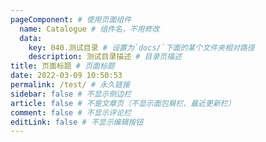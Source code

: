 ```yaml
---
pageComponent: # 使用页面组件
  name: Catalogue # 组件名，不用修改
  data:
    key: 040.测试目录 # 设置为`docs/`下面的某个文件夹相对路径
    description: 测试目录描述 # 目录页描述
title: 页面标题 # 页面标题
date: 2022-03-09 10:50:53
permalink: /test/ # 永久链接
sidebar: false # 不显示侧边栏
article: false # 不是文章页（不显示面包屑栏、最近更新栏）
comment: false # 不显示评论栏
editLink: false # 不显示编辑按钮
---
```

